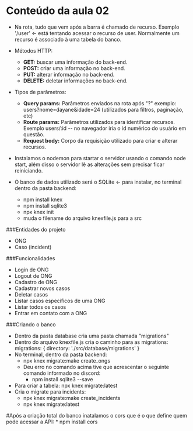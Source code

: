 # Conteúdo da aula 02

* Na rota, tudo que vem após a barra é chamado de recurso. Exemplo '/user' <- está tentando acessar o recurso de user. Normalmente um recurso é associado à uma tabela do banco.
* Métodos HTTP:
	* **GET:** buscar uma informação do back-end.
	* **POST:** criar uma informação no back-end.
	* **PUT:** alterar informação no back-end.
	* **DELETE:** deletar informações no back-end.
* Tipos de parâmetros:
	* **Query params:** Parâmetros enviados na rota após "?" exemplo: users?nome=dayane&idade=24 (utilizados para filtros, paginação, etc)
	* **Route params:** Parâmetros utilizados para identificar recursos. Exemplo users/:id -- no navegador iria o id numérico do usuário em questão.
	* **Request body:** Corpo da requisição utilizado para criar e alterar recursos.

* Instalamos o nodemon para startar o servidor usando o comando node start, além disso o servidor lê as alterações sem precisar ficar reiniciando.
* O banco de dados utilizado será o SQLite <- para instalar, no terminal dentro da pasta backend:
	* npm install knex
	* npm install sqlite3
	* npx knex init
	* muda o filename do arquivo knexfile.js para a src

###Entidades do projeto
* ONG
* Caso (incident)

###Funcionalidades
* Login de ONG
* Logout de ONG
* Cadastro de ONG
* Cadastrar novos casos
* Deletar casos
* Listar casos específicos de uma ONG
* Listar todos os casos
* Entrar em contato com a ONG

###Criando o banco
* Dentro da pasta database cria uma pasta chamada "migrations"
* Dentro do arquivo knexfile.js cria o caminho para as migrations:
	migrations: {
		directory: './src/database/migrations'
    	}
* No terminal, dentro da pasta backend:
	* npx knex migrate:make create_ongs
	* Deu erro no comando acima tive que acrescentar o seguinte comando informado no discord:
		* npm install sqlite3 --save
* Para criar a tabela: npx knex migrate:latest
* Cria o migrate para incidents:
	* npx knex migrate:make create_incidents
	* npx knex migrate:latest

#Após a criação total do banco inatalamos o cors que é o que define quem pode acessar a API:
	* npm install cors
